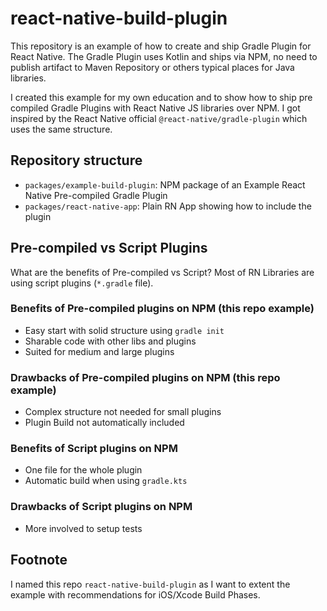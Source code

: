 # react-native-build-plugin

This repository is an example of how to create and ship Gradle Plugin for React Native. The Gradle Plugin uses Kotlin and ships via NPM, no need to publish artifact to Maven Repository or others typical places for Java libraries.

I created this example for my own education and to show how to ship pre compiled Gradle Plugins with React Native JS libraries over NPM. I got inspired by the React Native official `@react-native/gradle-plugin` which uses the same structure.

## Repository structure

- `packages/example-build-plugin`: NPM package of an Example React Native Pre-compiled Gradle Plugin
- `packages/react-native-app`: Plain RN App showing how to include the plugin

## Pre-compiled vs Script Plugins

What are the benefits of Pre-compiled vs Script? Most of RN Libraries are using script plugins (`*.gradle` file).

### Benefits of Pre-compiled plugins on NPM (this repo example)

- Easy start with solid structure using `gradle init`
- Sharable code with other libs and plugins
- Suited for medium and large plugins

### Drawbacks of Pre-compiled plugins on NPM (this repo example)

- Complex structure not needed for small plugins
- Plugin Build not automatically included

### Benefits of Script plugins on NPM

- One file for the whole plugin
- Automatic build when using `gradle.kts`

### Drawbacks of Script plugins on NPM

- More involved to setup tests

## Footnote

I named this repo `react-native-build-plugin` as I want to extent the example with recommendations for iOS/Xcode Build Phases.
